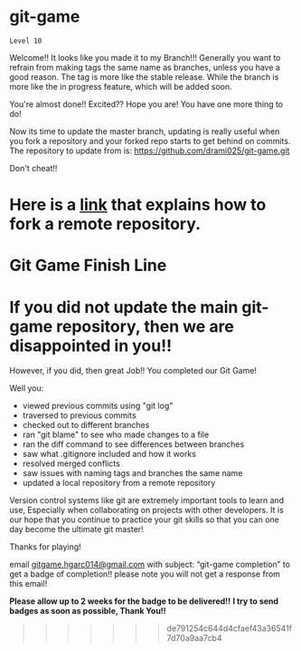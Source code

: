 # git-game

`Level 10`

Welcome!! It looks like you made it to my Branch!!!
Generally you want to refrain from making tags the same name as branches, unless you have a good reason.
The tag is more like the stable release.
While the branch is more like the in progress feature, which will be added soon.

You're almost done!! Excited?? Hope you are! You have one more thing to do!

Now its time to update the master branch, updating is really useful when you fork a repository and your forked repo starts to get behind on commits. The repository to update from is: https://github.com/drami025/git-game.git

Don't cheat!!

# Here is a [link](https://help.github.com/articles/configuring-a-remote-for-a-fork/) that explains how to fork a remote repository.

# Git Game Finish Line

# If you did not update the main git-game repository, then we are disappointed in you!!

However, if you did, then great Job!!
You completed our Git Game!

Well you:

- viewed previous commits using "git log"
- traversed to previous commits
- checked out to different branches
- ran "git blame" to see who made changes to a file
- ran the diff command to see differences between branches
- saw what .gitignore included and how it works
- resolved merged conflicts
- saw issues with naming tags and branches the same name
- updated a local repository from a remote repository

Version control systems like git are extremely important tools to learn and use,
Especially when collaborating on projects with other developers.
It is our hope that you continue to practice your git skills so that you can one day become the ultimate git master!

Thanks for playing!

email gitgame.hgarc014@gmail.com with subject: “git-game completion” to get a badge of completion!!
please note you will not get a response from this email!

**Please allow up to 2 weeks for the badge to be delivered!!**
**I try to send badges as soon as possible, Thank You!!**

> > > > > > > de791254c644d4cfaef43a36541f7d70a9aa7cb4
